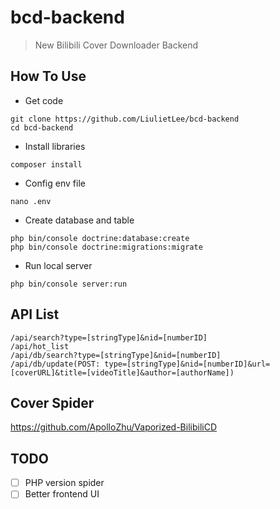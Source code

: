# bcd-backend
> New Bilibili Cover Downloader Backend

## How To Use
- Get code
```
git clone https://github.com/LiulietLee/bcd-backend
cd bcd-backend
```
- Install libraries
```
composer install
```
- Config env file
```
nano .env
```
- Create database and table
```
php bin/console doctrine:database:create
php bin/console doctrine:migrations:migrate
```
- Run local server
```
php bin/console server:run
```

## API List
```
/api/search?type=[stringType]&nid=[numberID]
/api/hot_list
/api/db/search?type=[stringType]&nid=[numberID]
/api/db/update(POST: type=[stringType]&nid=[numberID]&url=[coverURL]&title=[videoTitle]&author=[authorName])
```

## Cover Spider
https://github.com/ApolloZhu/Vaporized-BilibiliCD

## TODO
- [ ] PHP version spider
- [ ] Better frontend UI
